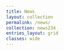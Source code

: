 ```yaml
---
title: News
layout: collection
permalink: /news/
collection: news234
entries_layout: grid
classes: wide
---
```

